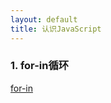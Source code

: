 ```yaml
---
layout: default
title: 认识JavaScript
---
```


### 1. for-in循环

[for-in](http://www.nowamagic.net/librarys/veda/detail/1625)